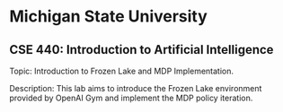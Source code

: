 # Michigan State University

## CSE 440: Introduction to Artificial Intelligence

Topic: Introduction to Frozen Lake and MDP Implementation.

Description: This lab aims to introduce the Frozen Lake environment provided by OpenAI Gym and implement the MDP policy iteration.
